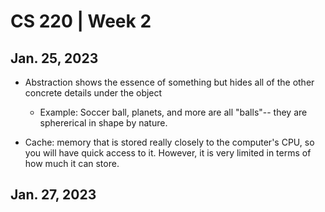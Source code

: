 # CS 220 | Week 2

## Jan. 25, 2023

- Abstraction shows the essence of something but hides all of the other concrete details under the object 
    - Example: Soccer ball, planets, and more are all "balls"-- they are sphererical in shape by nature. 

- Cache: memory that is stored really closely to the computer's CPU, so you will have quick access to it. However, it is very limited in terms of how much it can store. 

## Jan. 27, 2023
